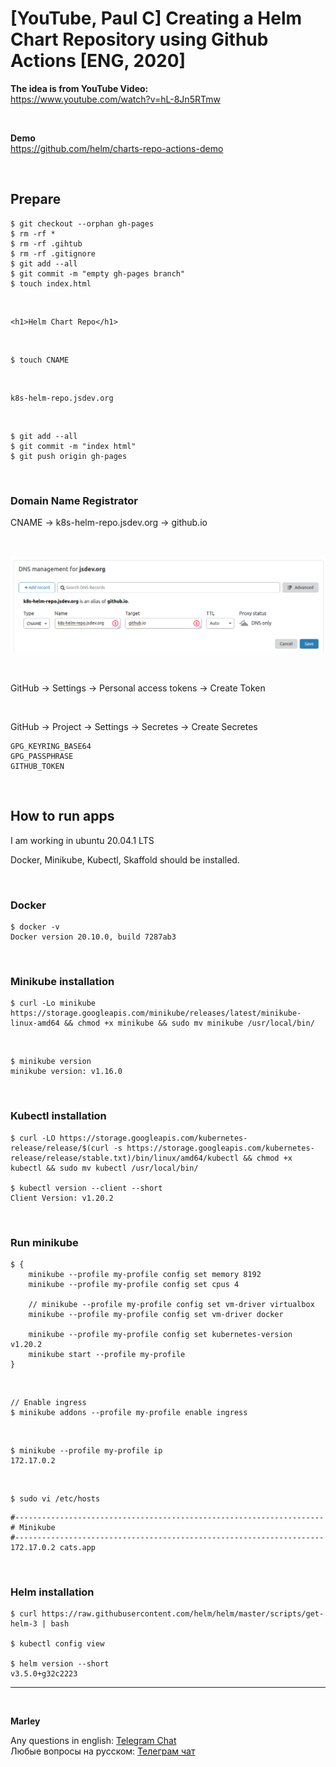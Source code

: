 # [YouTube, Paul C] Creating a Helm Chart Repository using Github Actions [ENG, 2020]

**The idea is from YouTube Video:**  
https://www.youtube.com/watch?v=hL-8Jn5RTmw

<br/>

**Demo**  
https://github.com/helm/charts-repo-actions-demo

<br/>

## Prepare

    $ git checkout --orphan gh-pages
    $ rm -rf *
    $ rm -rf .gihtub
    $ rm -rf .gitignore
    $ git add --all
    $ git commit -m "empty gh-pages branch"
    $ touch index.html

<br/>

```
<h1>Helm Chart Repo</h1>
```

<br/>

    $ touch CNAME

<br/>

```
k8s-helm-repo.jsdev.org
```

<br/>

    $ git add --all
    $ git commit -m "index html"
    $ git push origin gh-pages

<br/>

### Domain Name Registrator

CNAME -> k8s-helm-repo.jsdev.org -> github.io

<br/>

![Application](/img/dns-settings.png?raw=true)

<br/>

GitHub -> Settings -> Personal access tokens -> Create Token

<br/>

GitHub -> Project -> Settings -> Secretes -> Create Secretes

    GPG_KEYRING_BASE64
    GPG_PASSPHRASE
    GITHUB_TOKEN

<br/>

## How to run apps

I am working in ubuntu 20.04.1 LTS

Docker, Minikube, Kubectl, Skaffold should be installed.

<br/>

### Docker

```
$ docker -v
Docker version 20.10.0, build 7287ab3
```

<br/>

### Minikube installation

```
$ curl -Lo minikube https://storage.googleapis.com/minikube/releases/latest/minikube-linux-amd64 && chmod +x minikube && sudo mv minikube /usr/local/bin/

```

<br/>

```
$ minikube version
minikube version: v1.16.0
```

<br/>

### Kubectl installation

```
$ curl -LO https://storage.googleapis.com/kubernetes-release/release/$(curl -s https://storage.googleapis.com/kubernetes-release/release/stable.txt)/bin/linux/amd64/kubectl && chmod +x kubectl && sudo mv kubectl /usr/local/bin/

$ kubectl version --client --short
Client Version: v1.20.2

```

<br/>

### Run minikube

```
$ {
    minikube --profile my-profile config set memory 8192
    minikube --profile my-profile config set cpus 4

    // minikube --profile my-profile config set vm-driver virtualbox
    minikube --profile my-profile config set vm-driver docker

    minikube --profile my-profile config set kubernetes-version v1.20.2
    minikube start --profile my-profile
}
```

<br/>

    // Enable ingress
    $ minikube addons --profile my-profile enable ingress

<br/>

    $ minikube --profile my-profile ip
    172.17.0.2

<br/>

    $ sudo vi /etc/hosts

```
#---------------------------------------------------------------------
# Minikube
#---------------------------------------------------------------------
172.17.0.2 cats.app
```

<br/>

### Helm installation

    $ curl https://raw.githubusercontent.com/helm/helm/master/scripts/get-helm-3 | bash

    $ kubectl config view

    $ helm version --short
    v3.5.0+g32c2223

<!--

<br/>

### Working with Charts Repo

    $ curl -v https://charts-repo.webmakaka.com/index.yaml
    OK

<br/>

    $ helm repo add webmakaka https://charts-repo.webmakaka.com

    $ helm repo update

<br/>

    $ helm search repo webmakaka/
    NAME               	CHART VERSION	APP VERSION	DESCRIPTION
    webmakaka/guestbook	0.1.0        	1.0        	A Helm chart for Guestbook 1.0

<br/>

    $ helm install myguestbook webmakaka/guestbook

<br/>

    $ helm list
    NAME       	NAMESPACE	REVISION	UPDATED                                	STATUS  	CHART          	APP VERSION
    myguestbook	default  	1       	2020-04-13 05:43:26.200512363 +0300 MSK	deployed	guestbook-0.1.0	1.0

<br/>

    $ helm status myguestbook
    NAME: myguestbook
    LAST DEPLOYED: Mon Apr 13 05:43:26 2020
    NAMESPACE: default
    STATUS: deployed
    REVISION: 1
    TEST SUITE: None

<br/>

http://frontend.minikube.local/

<br/>

### Remove everything

    $ helm delete myguestbook
    $ helm repo remove webmakaka

-->

---

<br/>

**Marley**

Any questions in english: <a href="https://jsdev.org/chat/">Telegram Chat</a>  
Любые вопросы на русском: <a href="https://jsdev.ru/chat/">Телеграм чат</a>
